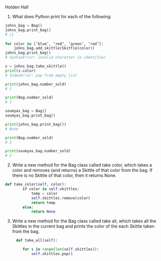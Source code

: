 Holden Hall

1) What does Python print for each of the following:

```python 
johns_bag = Bag()
johns_bag.print_bag()
# []            
            
for color in [’blue’, ’red’, ’green’, ’red’]:
    johns_bag.add_skittle(Skittle(color))
johns_bag.print_bag()
# SyntaxError: invalid character in identifier

s = johns_bag.take_skittle()
print(s.color)
# IndexError: pop from empty list

print(johns_bag.number_sold)
# 1

print(Bag.number_sold)
# 1

soumyas_bag = Bag()
soumyas_bag.print_bag()

print(johns_bag.print_bag())
# None

print(Bag.number_sold)
# 2

print(soumyas_bag.number_sold)
# 2 
```

2) Write a new method for the Bag class called take color, 
which takes a color and removes (and returns) a Skittle of that color from the bag. If there is no Skittle of that color, then it returns None.

```python 
def take_color(self, color):
        if color in self.skittles:
            temp = color
            self.skittles.remove(color)
            return temp
        else:
            return None
```
3. Write a new method for the Bag class called take all, which takes all the Skittles in the current bag
 and prints the color of the each Skittle taken from the bag.

```python 
     def take_all(self):

        for s in range(len(self.skittles)):
            self.skittles.pop()
```
